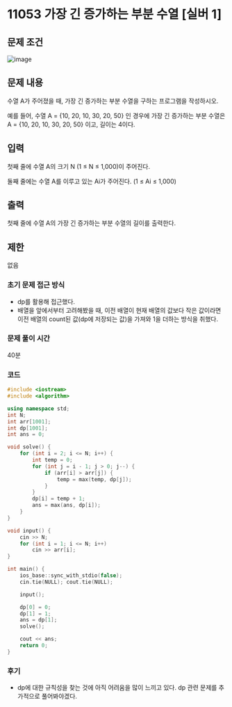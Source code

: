 # 11053 가장 긴 증가하는 부분 수열 [실버 1]
## 문제 조건
![image](https://github.com/WoogiBoogi1129/CodingTest/assets/110087545/caa09b5e-57bd-4f82-b759-78bd7b36b188)
## 문제 내용
수열 A가 주어졌을 때, 가장 긴 증가하는 부분 수열을 구하는 프로그램을 작성하시오.

예를 들어, 수열 A = {10, 20, 10, 30, 20, 50} 인 경우에 가장 긴 증가하는 부분 수열은 A = {10, 20, 10, 30, 20, 50} 이고, 길이는 4이다.
## 입력
첫째 줄에 수열 A의 크기 N (1 ≤ N ≤ 1,000)이 주어진다.

둘째 줄에는 수열 A를 이루고 있는 Ai가 주어진다. (1 ≤ Ai ≤ 1,000)
## 출력
첫째 줄에 수열 A의 가장 긴 증가하는 부분 수열의 길이를 출력한다.
## 제한
없음
### 초기 문제 접근 방식
- dp를 활용해 접근했다.
- 배열을 앞에서부터 고려해봤을 때, 이전 배열이 현재 배열의 값보다 작은 값이라면 이전 배열의 count된 값(dp에 저장되는 값)을 가져와 1을 더하는 방식을 취했다.
### 문제 풀이 시간
40분
### 코드
```c++
#include <iostream>
#include <algorithm>

using namespace std;
int N;
int arr[1001];
int dp[1001];
int ans = 0;

void solve() {
	for (int i = 2; i <= N; i++) {
		int temp = 0;
		for (int j = i - 1; j > 0; j--) {
			if (arr[i] > arr[j]) {
				temp = max(temp, dp[j]);
			}
		}
		dp[i] = temp + 1;
		ans = max(ans, dp[i]);
	}
}

void input() {
	cin >> N;
	for (int i = 1; i <= N; i++)
		cin >> arr[i];
}

int main() {
	ios_base::sync_with_stdio(false);
	cin.tie(NULL); cout.tie(NULL);

	input();

	dp[0] = 0;
	dp[1] = 1;
	ans = dp[1];
	solve();

	cout << ans;
	return 0;
}
```
### 후기
- dp에 대한 규칙성을 찾는 것에 아직 어려움을 많이 느끼고 있다. dp 관련 문제를 추가적으로 풀어봐야겠다.
